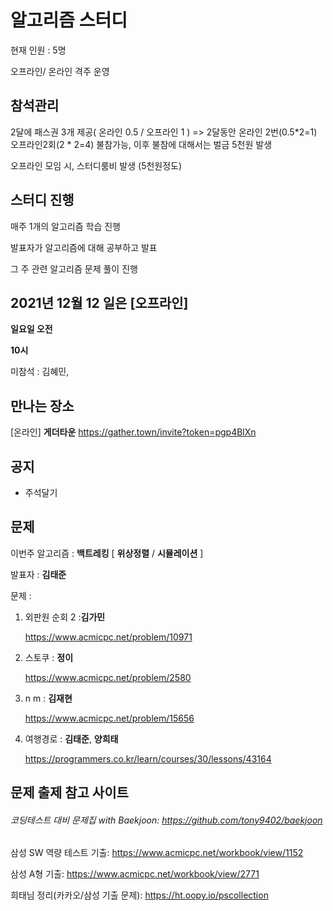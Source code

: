 # 알고리즘 스터디

현재 인원 : 5명

오프라인/ 온라인 격주 운영

## __참석관리__

2달에 패스권 3개 제공( 온라인 0.5 / 오프라인 1 ) => 2달동안 온라인 2번(0.5*2=1) 오프라인2회(2 * 2=4) 불참가능, 이후 불참에 대해서는 벌금 5천원 발생

오프라인 모임 시, 스터디룸비 발생 (5천원정도)



## __스터디 진행__

매주 1개의 알고리즘 학습 진행

발표자가 알고리즘에 대해 공부하고 발표

그 주 관련 알고리즘 문제 풀이 진행




## 2021년 12월 12 일은 [오프라인]

__일요일 오전__

__10시__

미참석 : 김혜민, 




## 만나는 장소

[온라인] __게더타운__
https://gather.town/invite?token=pgp4BlXn



## 공지

- 주석달기

  


## 문제

이번주 알고리즘 : __백트레킹__ [ __위상정렬__ / __시뮬레이션__ ]

발표자 : __김태준__

문제 : 

1. 외판원 순회 2 :__김가민__
  
    https://www.acmicpc.net/problem/10971
  
2. 스토쿠 : __정이__

    https://www.acmicpc.net/problem/2580

3. n m : __김재현__

   https://www.acmicpc.net/problem/15656

4. 여행경로 : __김태준__, __양희태__

   https://programmers.co.kr/learn/courses/30/lessons/43164

   

## 문제 출제 참고 사이트 
###### 코딩테스트 대비 문제집 with Baekjoon: https://github.com/tony9402/baekjoon

삼성 SW 역량 테스트 기출: https://www.acmicpc.net/workbook/view/1152

삼성 A형 기출: https://www.acmicpc.net/workbook/view/2771

희태님 정리(카카오/삼성 기출 문제): https://ht.oopy.io/pscollection

